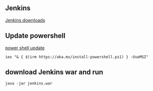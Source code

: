 ## Jenkins

[Jenkins downloads](https://jenkins.io/download)

## Update powershell
[power shell update](https://www.addictivetips.com/windows-tips/update-to-powershell-7-0-on-windows-10/)

```
iex "& { $(irm https://aka.ms/install-powershell.ps1) } -UseMSI"
```

## download Jenkins war and run
```
java -jar jenkins.war
```
